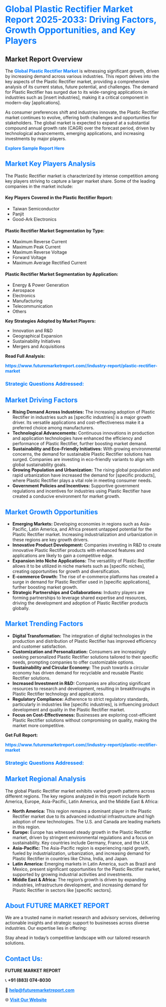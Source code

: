 <h1 style="color: #007BFF;">Global Plastic Rectifier Market Report 2025-2033: Driving Factors, Growth Opportunities, and Key Players</h1>

<section id="overview">
<h2>Market Report Overview</h2>
<p>The <a href="https://www.futuremarketreport.com//industry-report/plastic-rectifier-market" style="color: #007BFF; text-decoration: none;"><strong>Global Plastic Rectifier Market</strong></a> is witnessing significant growth, driven by increasing demand across various industries. This report delves into the key aspects of the Plastic Rectifier market, providing a comprehensive analysis of its current status, future potential, and challenges. The demand for Plastic Rectifier has surged due to its wide-ranging applications in industries such as [insert industries], making it a critical component in modern-day [applications].</p>
<p>As consumer preferences shift and industries innovate, the Plastic Rectifier market continues to evolve, offering both challenges and opportunities for stakeholders. The global market is expected to expand at a substantial compound annual growth rate (CAGR) over the forecast period, driven by technological advancements, emerging applications, and increasing investments by major players.</p>
</section>

<section id="overview">
<p><a href="https://www.futuremarketreport.com//request-sample/reportId=76342" style="color: #007BFF; text-decoration: none;"><strong>Explore Sample Report Here</strong></a></p>
</section>

<section id="key-players">
<h2 style="color: #007BFF;">Market Key Players Analysis</h2>
<p>The Plastic Rectifier market is characterized by intense competition among key players striving to capture a larger market share. Some of the leading companies in the market include:</p>
<h4>Key Players Covered in the Plastic Rectifier Report:</h4>
<ul><li>Taiwan Semiconductor</li><li>Panjit</li><li>Good-Ark Electronics</li></ul>
<h4>Plastic Rectifier Market Segmentation by Type:</h4>
<ul><li>Maximum Reverse Current</li><li>Maximum Peak Current</li><li>Maximum Reverse Voltage</li><li>Forward Voltage</li><li>Maximum Average Rectified Current</li></ul>

<h4>Plastic Rectifier Market Segmentation by Application:</h4>
<ul><li>Energy &amp; Power Generation</li><li>Aerospace</li><li>Electronics</li><li>Manufacturing</li><li>Telecommunication</li><li>Others</li></ul>
<p><strong>Key Strategies Adopted by Market Players:</strong></p>
<ul>
<li>Innovation and R&D</li>
<li>Geographical Expansion</li>
<li>Sustainability Initiatives</li>
<li>Mergers and Acquisitions</li>
</ul>
</section>

<section>
<p><strong>Read Full Analysis: </strong></p><a href="https://www.futuremarketreport.com//industry-report/plastic-rectifier-market" style="color: #007BFF; text-decoration: none;"><strong>https://www.futuremarketreport.com//industry-report/plastic-rectifier-market</strong></a>
<h3 style="color: #007BFF;">Strategic Questions Addressed:</h3>
</section>

<section id="driving-factors">
<h2 style="color: #007BFF;">Market Driving Factors</h2>
<ul>
<li><strong>Rising Demand Across Industries:</strong> The increasing adoption of Plastic Rectifier in industries such as [specific industries] is a major growth driver. Its versatile applications and cost-effectiveness make it a preferred choice among manufacturers.</li>
<li><strong>Technological Advancements:</strong> Continuous innovations in production and application technologies have enhanced the efficiency and performance of Plastic Rectifier, further boosting market demand.</li>
<li><strong>Sustainability and Eco-Friendly Initiatives:</strong> With growing environmental concerns, the demand for sustainable Plastic Rectifier solutions has surged. Companies are investing in eco-friendly variants to align with global sustainability goals.</li>
<li><strong>Growing Population and Urbanization:</strong> The rising global population and rapid urbanization have increased the demand for [specific products], where Plastic Rectifier plays a vital role in meeting consumer needs.</li>
<li><strong>Government Policies and Incentives:</strong> Supportive government regulations and incentives for industries using Plastic Rectifier have created a conducive environment for market growth.</li>
</ul>
</section>

<section id="growth-opportunities">
<h2 style="color: #007BFF;">Market Growth Opportunities</h2>
<ul>
<li><strong>Emerging Markets:</strong> Developing economies in regions such as Asia-Pacific, Latin America, and Africa present untapped potential for the Plastic Rectifier market. Increasing industrialization and urbanization in these regions are key growth drivers.</li>
<li><strong>Innovative Product Development:</strong> Companies investing in R&D to create innovative Plastic Rectifier products with enhanced features and applications are likely to gain a competitive edge.</li>
<li><strong>Expansion into Niche Applications:</strong> The versatility of Plastic Rectifier allows it to be utilized in niche markets such as [specific niches], creating opportunities for growth and diversification.</li>
<li><strong>E-commerce Growth:</strong> The rise of e-commerce platforms has created a surge in demand for Plastic Rectifier used in [specific applications], further boosting market growth.</li>
<li><strong>Strategic Partnerships and Collaborations:</strong> Industry players are forming partnerships to leverage shared expertise and resources, driving the development and adoption of Plastic Rectifier products globally.</li>
</ul>
</section>

<section id="trending-factors">
<h2 style="color: #007BFF;">Market Trending Factors</h2>
<ul>
<li><strong>Digital Transformation:</strong> The integration of digital technologies in the production and distribution of Plastic Rectifier has improved efficiency and customer satisfaction.</li>
<li><strong>Customization and Personalization:</strong> Consumers are increasingly seeking personalized Plastic Rectifier solutions tailored to their specific needs, prompting companies to offer customizable options.</li>
<li><strong>Sustainability and Circular Economy:</strong> The push towards a circular economy has driven demand for recyclable and reusable Plastic Rectifier solutions.</li>
<li><strong>Increased Investment in R&D:</strong> Companies are allocating significant resources to research and development, resulting in breakthroughs in Plastic Rectifier technology and applications.</li>
<li><strong>Regulatory Compliance:</strong> Adherence to strict regulatory standards, particularly in industries like [specific industries], is influencing product development and quality in the Plastic Rectifier market.</li>
<li><strong>Focus on Cost-Effectiveness:</strong> Businesses are exploring cost-efficient Plastic Rectifier solutions without compromising on quality, making the market more competitive.</li>
</ul>
</section>

<section>
<p><strong>Get Full Report: </strong></p><a href="https://www.futuremarketreport.com//industry-report/plastic-rectifier-market" style="color: #007BFF; text-decoration: none;"><strong>https://www.futuremarketreport.com//industry-report/plastic-rectifier-market</strong></a>
<h3 style="color: #007BFF;">Strategic Questions Addressed:</h3>
</section>


<section id="regional-analysis">
<h2 style="color: #007BFF;">Market Regional Analysis</h2>
<p>The global Plastic Rectifier market exhibits varied growth patterns across different regions. The key regions analyzed in this report include North America, Europe, Asia-Pacific, Latin America, and the Middle East & Africa:</p>
<ul>
<li><strong>North America:</strong> This region remains a dominant player in the Plastic Rectifier market due to its advanced industrial infrastructure and high adoption of new technologies. The U.S. and Canada are leading markets in this region.</li>
<li><strong>Europe:</strong> Europe has witnessed steady growth in the Plastic Rectifier market, driven by stringent environmental regulations and a focus on sustainability. Key countries include Germany, France, and the U.K.</li>
<li><strong>Asia-Pacific:</strong> The Asia-Pacific region is experiencing rapid growth, fueled by industrialization, urbanization, and increasing demand for Plastic Rectifier in countries like China, India, and Japan.</li>
<li><strong>Latin America:</strong> Emerging markets in Latin America, such as Brazil and Mexico, present significant opportunities for the Plastic Rectifier market, supported by growing industrial activities and investments.</li>
<li><strong>Middle East & Africa:</strong> The region’s growth is driven by expanding industries, infrastructure development, and increasing demand for Plastic Rectifier in sectors like [specific sectors].</li>
</ul>
</section>

<footer>
<h2 style="color: #007BFF;">About FUTURE MARKET REPORT</h2>
<p>We are a trusted name in market research and advisory services, delivering actionable insights and strategic support to businesses across diverse industries. Our expertise lies in offering:</p>

<p>Stay ahead in today’s competitive landscape with our tailored research solutions.</p>

<h2 style="color: #007BFF;">Contact Us:</h2>
<p><strong>FUTURE MARKET REPORT</strong></p>
<p>📞 <strong>+91 (883) 074-8030</strong></p>
<p>📧 <strong><a href="mailto:help@futuremarketreport.com" style="color: #007BFF;">help@futuremarketreport.com</a></strong></p>
<p>🌐 <strong><a href="https://www.futuremarketreport.com/" style="color: #007BFF;">Visit Our Website</a></strong></p>
</footer>